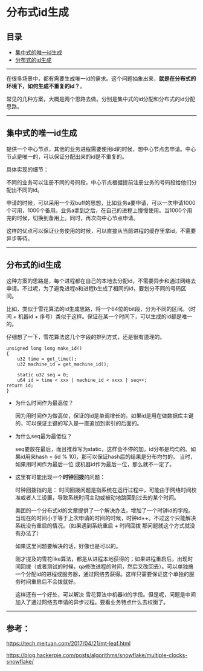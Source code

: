 # 分布式id生成


## 目录
* [集中式的唯一id生成](#集中式的唯一id生成)
* [分布式的id生成](#分布式的id生成)

---

在很多场景中，都有需要生成唯一id的需求。这个问题抽象出来，**就是在分布式的环境下，如何生成不重复的id？**。

常见的几种方案，大概是两个思路去做。分别是集中式的id分配和分布式的id分配思路。

---

## 集中式的唯一id生成

提供一个中心节点，其他的业务进程需要使用id的时候，想中心节点去申请。中心节点是唯一的，可以保证分配出来的id是不重复的。

具体实现的细节：

不同的业务可以注册不同的号码段，中心节点根据提前注册业务的号码段给他们分配出不同的id。

申请的时候，可以采用一个双buff的思想，比如业务a要申请，可以一次申请1000个可用，1000个备用。业务a拿到之后，在自己的进程上慢慢使用。当1000个用完的时候，切换到备用上。同时，再次向中心节点申请。

这样的优点可以保证业务使用的时候，可以直接从当前进程的缓存里拿id，不需要异步等待。

---

## 分布式的id生成

这种方案的思路是，每个进程都在自己的本地去分配id，不需要异步和通过网络去申请。不过呢，为了避免进程a和进程b生成了相同的id，要划分不同的号码区间。

比如，类似于雪花算法的id生成思路，将一个64位的bit段，分为不同的区间。（时间 + 机器id + 序号）类似于这样。保证在某一个时间下，可以生成的id都是唯一的。

仔细想了一下，雪花算法这几个字段的排列方式，还是很有道理的。

```
unsigned long long make_id()
{
    u32 time = get_time();
    u32 machine_id = get_machine_id();

    static u32 seq = 0;
    u64 id = time < xxx | machine_id < xxxx | seq++;
return id;
}
```

* 为什么时间作为最高位？
   
   因为用时间作为做高位，保证的id是单调增长的。如果id是用在做数据库主键的，可以保证主键的写入是一直追加到索引的后面的。

* 为什么seq最为最低位？

    seq要放在最后，而且推荐写为static，这样会不停的加，id分布是均匀的。如果id用来hash = (id % 10)，那可以保证hash后的结果是分布均匀的。
    当时，如果用时间作为最后一位 或机器id作为最后一位，那么就不一定了。


* 这里有可能出现一个**时钟回拨**的问题：

    时钟回拨指的是：
    时间回拨问题是指系统在运行过程中，可能由于网络时间校准或者人工设置，导致系统时间主动或被动地跳回到过去的某个时间。

    美团的一个分布式id的文章提供了一个解决办法，增加了一个时钟id的字段。当现在的时间小于等于上次申请的时间的时候，时钟id++。不过这个只能解决系统没有重启的情况。（如果遇到系统重启 + 时间回拨 那问题就这个方式就没有办法了）

    如果这里问题要解决的话，好像也是可以的。

    刚才提及的雪花like算法，都是从进程本地获得的；如果进程重启后，出现时间回拨（或者测试的时候，qa修改进程的时间，然后又改回去）。可以单独搞一个分配id的进程或服务器，通过网络去获得。这样只需要保证这个单独的服务时间重启后不会拨就好。

    这样还有一个好处，可以解决 雪花算法中机器id的字段。但是呢，问题是中间加入了通过网络去申请的异步过程。要看业务特点什么去权衡了。

----

## 参考：

https://tech.meituan.com/2017/04/21/mt-leaf.html

https://blog.hackerpie.com/posts/algorithms/snowflake/multiple-clocks-snowflake/